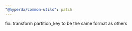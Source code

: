 ```yaml
---
"@hyperdx/common-utils": patch
---
```


fix: transform partition_key to be the same format as others
